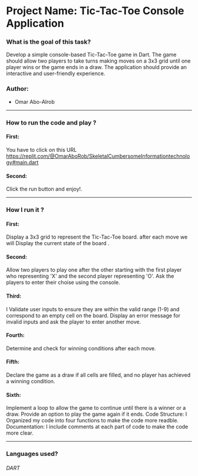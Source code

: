 
# Project Name: Tic-Tac-Toe Console Application

### What is the goal of this task?
 Develop a simple console-based Tic-Tac-Toe game in Dart. The game should allow two players to take turns making moves on a 3x3 grid until one player wins or the game ends in a draw. The application should provide an interactive and user-friendly experience.
### Author:
*  Omar Abo-Alrob
_______________________________________________________________________________________________________________________
### How to run the code and play ?
#### First:
You have to click on this URL 
https://replit.com/@OmarAboRob/SkeletalCumbersomeInformationtechnology#main.dart
#### Second: 
Click the run button and enjoy!.


_______________________________________________________________________________________________________________________

### How I run it ?
#### First:  
Display a 3x3 grid to represent the Tic-Tac-Toe board.
after each move we will Display the current state of the board .
#### Second: 
Allow two players to play one after the other starting with the first player who representing 'X' and the second player representing 'O'.
Ask the players to enter their choise using the console.
#### Third:
I Validate user inputs to ensure they are within the valid range (1-9) and correspond to an empty cell on the board.
Display an error message for invalid inputs and ask the player to enter another move.
#### Fourth:
Determine and check for winning conditions after each move.
#### Fifth:
Declare the game as a draw if all cells are filled, and no player has achieved a winning condition.
#### Sixth:
Implement a loop to allow the game to continue until there is a winner or a draw.
Provide an option to play the game again if it ends.
Code Structure:
I Organized my code into four functions to make the code more readble.
Documentation:
I include comments at each part of code to make the code more clear.


_______________________________________________________________________________________________________________________
### Languages used?
###### DART
